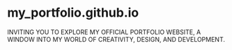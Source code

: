 # my_portfolio.github.io
 INVITING YOU TO EXPLORE MY OFFICIAL PORTFOLIO WEBSITE, A WINDOW INTO MY WORLD OF CREATIVITY, DESIGN, AND DEVELOPMENT.

